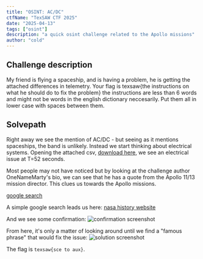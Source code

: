 ```yaml
---
title: "OSINT: AC/DC"
ctfName: "TexSAW CTF 2025"
date: "2025-04-13"
tags: ["osint"]
description: "a quick osint challenge related to the Apollo missions"
author: "cold"
---
```


## Challenge description
My friend is flying a spaceship, and is having a problem, he is getting the attached differences in telemetry. Your flag is texsaw{the instructions on what he should do to fix the problem} the instructions are less than 6 words and might not be words in the english dictionary neccesarily. Put them all in lower case with spaces between them.

## Solvepath
Right away we see the mention of AC/DC - but seeing as it mentions spaceships, the band is unlikely.
Instead we start thinking about electrical systems. Opening the attached csv, [download here](/api/writeup-assets/texsaw2025/acdc/Telemetry.csv), we see an electrical issue at T=52 seconds.

Most people may not have noticed but by looking at the challenge author OneNameMarty's bio, we can see that he has a quote from the Apollo 11/13 mission director. This clues us towards the Apollo missions.

[google search](https://www.google.com/search?q=apollo+mission+electrical+issue+52+seconds+90+seconds)

A simple google search leads us here:
[nasa history website](https://www.nasa.gov/history/afj/ap12fj/a12-lightningstrike.html)

And we see some confirmation:
![confirmation screenshot](/api/writeup-assets/texsaw2025/acdc/confirmation.png)

From here, it's only a matter of looking around until we find a "famous phrase" that would fix the issue:
![solution screenshot](/api/writeup-assets/texsaw2025/acdc/solss.png)

The flag is `texsaw{sce to aux}`.